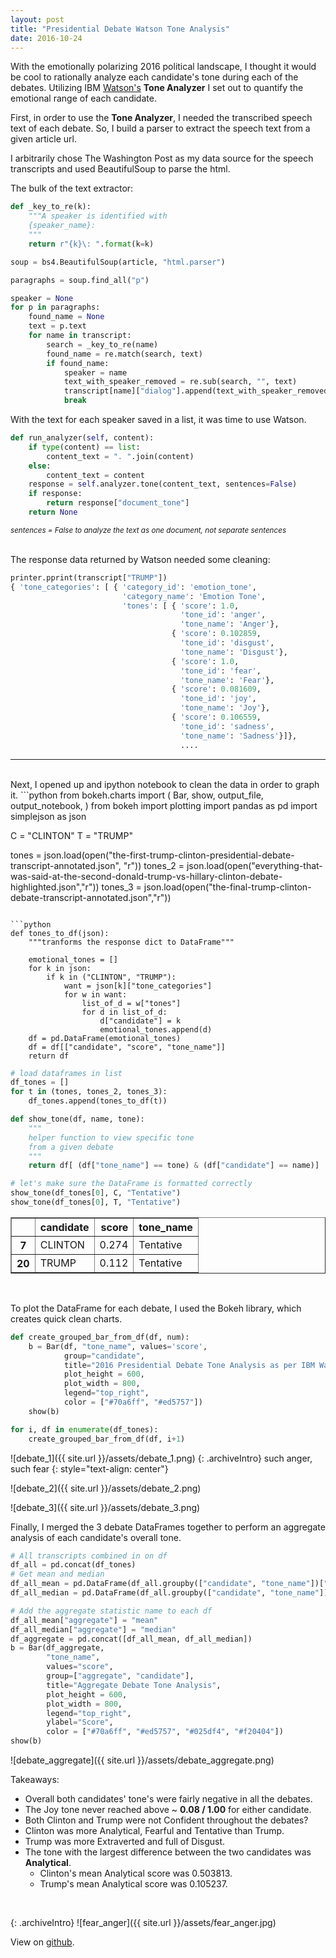 ```yaml
---
layout: post
title: "Presidential Debate Watson Tone Analysis"
date: 2016-10-24
---
```


With the emotionally polarizing 2016 political landscape, I thought it would be cool to rationally analyze each candidate's tone during each of the debates.
Utilizing IBM [Watson's](http://www.ibm.com/watson/developercloud/tone-analyzer.html) **Tone Analyzer** I set out to quantify the emotional range of each candidate.

First, in order to use the **Tone Analyzer**, I needed the transcribed speech text of each debate.
So, I build a parser to extract the speech text from a given article url.

I arbitrarily chose The Washington Post as my data source for the speech transcripts and used BeautifulSoup to parse the html.

The bulk of the text extractor:
```python
def _key_to_re(k):
    """A speaker is identified with
    {speaker_name}:  
    """
    return r"{k}\: ".format(k=k)

soup = bs4.BeautifulSoup(article, "html.parser")

paragraphs = soup.find_all("p")

speaker = None
for p in paragraphs:
    found_name = None
    text = p.text
    for name in transcript:
        search = _key_to_re(name)
        found_name = re.match(search, text)
        if found_name:
            speaker = name
            text_with_speaker_removed = re.sub(search, "", text)
            transcript[name]["dialog"].append(text_with_speaker_removed)
            break
```

With the text for each speaker saved in a list, it was time to use Watson.
```python
def run_analyzer(self, content):
    if type(content) == list:
        content_text = ". ".join(content)
    else:
        content_text = content
    response = self.analyzer.tone(content_text, sentences=False)
    if response:
        return response["document_tone"]
    return None
```
<sub>_sentences = False to analyze the text as one document, not separate sentences_</sub>
<br />
<br />

The response data returned by Watson needed some cleaning:
```python
printer.pprint(transcript["TRUMP"])
{ 'tone_categories': [ { 'category_id': 'emotion_tone',
                         'category_name': 'Emotion Tone',
                         'tones': [ { 'score': 1.0,
                                      'tone_id': 'anger',
                                      'tone_name': 'Anger'},
                                    { 'score': 0.102859,
                                      'tone_id': 'disgust',
                                      'tone_name': 'Disgust'},
                                    { 'score': 1.0,
                                      'tone_id': 'fear',
                                      'tone_name': 'Fear'},
                                    { 'score': 0.081609,
                                      'tone_id': 'joy',
                                      'tone_name': 'Joy'},
                                    { 'score': 0.106559,
                                      'tone_id': 'sadness',
                                      'tone_name': 'Sadness'}]},
                                      ....
```
---
<br />
Next, I opened up and ipython notebook to clean the data in order to graph it.
```python
from bokeh.charts import (
    Bar,
    show,
    output_file,
    output_notebook,
    )
from bokeh import plotting
import pandas as pd
import simplejson as json

C = "CLINTON"
T = "TRUMP"

tones = json.load(open("the-first-trump-clinton-presidential-debate-transcript-annotated.json", "r"))
tones_2 = json.load(open("everything-that-was-said-at-the-second-donald-trump-vs-hillary-clinton-debate-highlighted.json","r"))
tones_3 = json.load(open("the-final-trump-clinton-debate-transcript-annotated.json","r"))
```

```python
def tones_to_df(json):
    """tranforms the response dict to DataFrame"""

    emotional_tones = []
    for k in json:
        if k in ("CLINTON", "TRUMP"):
            want = json[k]["tone_categories"]
            for w in want:
                list_of_d = w["tones"]
                for d in list_of_d:
                    d["candidate"] = k
                    emotional_tones.append(d)
    df = pd.DataFrame(emotional_tones)
    df = df[["candidate", "score", "tone_name"]]
    return df
```

```python
# load dataframes in list
df_tones = []
for t in (tones, tones_2, tones_3):
    df_tones.append(tones_to_df(t))
```

```python
def show_tone(df, name, tone):
    """
    helper function to view specific tone
    from a given debate
    """
    return df[ (df["tone_name"] == tone) & (df["candidate"] == name)]
```

```python
# let's make sure the DataFrame is formatted correctly
show_tone(df_tones[0], C, "Tentative")
show_tone(df_tones[0], T, "Tentative")
```

<div>
<table border="1" class="dataframe">
  <thead>
    <tr style="text-align: right;">
      <th></th>
      <th>candidate</th>
      <th>score</th>
      <th>tone_name</th>
    </tr>
  </thead>
  <tbody>
    <tr>
      <th>7</th>
      <td>CLINTON</td>
      <td>0.274</td>
      <td>Tentative</td>
    </tr>
    <tr>
      <th>20</th>
      <td>TRUMP</td>
      <td>0.112</td>
      <td>Tentative</td>
    </tr>
  </tbody>
</table>
</div>
<br />


To plot the DataFrame for each debate, I used the Bokeh library, which creates quick clean charts.
```python
def create_grouped_bar_from_df(df, num):
    b = Bar(df, "tone_name", values='score',
            group="candidate",
            title="2016 Presidential Debate Tone Analysis as per IBM Watson - Debate %s" % num,
            plot_height = 600,
            plot_width = 800,
            legend="top_right",
            color = ["#70a6ff", "#ed5757"])
    show(b)
```

```python
for i, df in enumerate(df_tones):
    create_grouped_bar_from_df(df, i+1)
```

![debate_1]({{ site.url }}/assets/debate_1.png)
{: .archiveIntro}
such anger, such fear
{: style="text-align: center"}
<br />

![debate_2]({{ site.url }}/assets/debate_2.png)
<br />

![debate_3]({{ site.url }}/assets/debate_3.png)
<br />

Finally, I merged the 3 debate DataFrames together to perform an aggregate analysis of each candidate's overall tone.

```python
# All transcripts combined in on df
df_all = pd.concat(df_tones)
# Get mean and median
df_all_mean = pd.DataFrame(df_all.groupby(["candidate", "tone_name"])["score"].mean()).reset_index()
df_all_median = pd.DataFrame(df_all.groupby(["candidate", "tone_name"])["score"].median()).reset_index()

# Add the aggregate statistic name to each df
df_all_mean["aggregate"] = "mean"
df_all_median["aggregate"] = "median"
df_aggregate = pd.concat([df_all_mean, df_all_median])
b = Bar(df_aggregate,
        "tone_name",
        values="score",
        group=["aggregate", "candidate"],
        title="Aggregate Debate Tone Analysis",
        plot_height = 600,
        plot_width = 800,
        legend="top_right",
        ylabel="Score",
        color = ["#70a6ff", "#ed5757", "#025df4", "#f20404"])
show(b)
```
![debate_aggregate]({{ site.url }}/assets/debate_aggregate.png)

Takeaways:
- Overall both candidates' tone's were fairly negative in all the debates.
- The Joy tone never reached above ~ **0.08 / 1.00** for either candidate.
- Both Clinton and Trump were not Confident throughout the debates?
- Clinton was more Analytical, Fearful and Tentative than Trump.
- Trump was more Extraverted and full of Disgust.
- The tone with the largest difference between the two candidates was **Analytical**.
  - Clinton's mean Analytical score was 0.503813.
  - Trump's mean Analytical score was 0.105237.

<br />

{: .archiveIntro}
![fear_anger]({{ site.url }}/assets/fear_anger.jpg)

View on [github](https://github.com/wallawaz/watson_debates).

